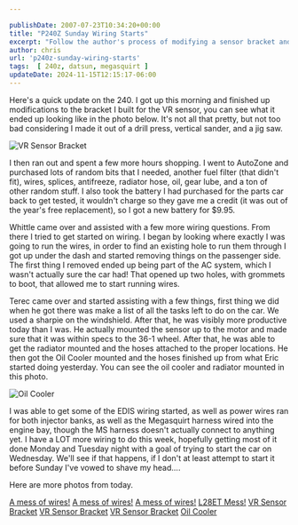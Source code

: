 ```yaml
---

publishDate: 2007-07-23T10:34:20+00:00
title: "P240Z Sunday Wiring Starts"
excerpt: "Follow the author's process of modifying a sensor bracket and tackling wiring tasks for a vehicle, with an aim to start the car soon."
author: chris
url: 'p240z-sunday-wiring-starts'
tags:  [ 240z, datsun, megasquirt ] 
updateDate: 2024-11-15T12:15:17-06:00
---
```


Here's a quick update on the 240. I got up this morning and finished up modifications to the bracket I built for the VR sensor, you can see what it ended up looking like in the photo below. It's not all that pretty, but not too bad considering I made it out of a drill press, vertical sander, and a jig saw.

![VR Sensor Bracket](https://farm2.static.flickr.com/1089/872518561_ee2917d9ee_m.jpg)

I then ran out and spent a few more hours shopping. I went to AutoZone and purchased lots of random bits that I needed, another fuel filter (that didn't fit), wires, splices, antifreeze, radiator hose, oil, gear lube, and a ton of other random stuff. I also took the battery I had purchased for the parts car back to get tested, it wouldn't charge so they gave me a credit (it was out of the year's free replacement), so I got a new battery for $9.95.

Whittle came over and assisted with a few more wiring questions. From there I tried to get started on wiring. I began by looking where exactly I was going to run the wires, in order to find an existing hole to run them through I got up under the dash and started removing things on the passenger side. The first thing I removed ended up being part of the AC system, which I wasn't actually sure the car had! That opened up two holes, with grommets to boot, that allowed me to start running wires.

Terec came over and started assisting with a few things, first thing we did when he got there was make a list of all the tasks left to do on the car. We used a sharpie on the windshield. After that, he was visibly more productive today than I was. He actually mounted the sensor up to the motor and made sure that it was within specs to the 36-1 wheel. After that, he was able to get the radiator mounted and the hoses attached to the proper locations. He then got the Oil Cooler mounted and the hoses finished up from what Eric started doing yesterday. You can see the oil cooler and radiator mounted in this photo.

![Oil Cooler](https://farm2.static.flickr.com/1205/873353908_e4809af1b0_m.jpg)

I was able to get some of the EDIS wiring started, as well as power wires ran for both injector banks, as well as the Megasquirt harness wired into the engine bay, though the MS harness doesn't actually connect to anything yet. I have a LOT more wiring to do this week, hopefully getting most of it done Monday and Tuesday night with a goal of trying to start the car on Wednesday. We'll see if that happens, if I don't at least attempt to start it before Sunday I've vowed to shave my head....

Here are more photos from today.

[A mess of wires!](https://farm2.static.flickr.com/1223/872530883_26316591e1_s.jpg)
[A mess of wires!](https://farm2.static.flickr.com/1113/872527971_dd62e028d7_s.jpg)
[A mess of wires!](https://farm2.static.flickr.com/1182/872525013_0ac1db8473_s.jpg)
[L28ET Mess!](https://farm2.static.flickr.com/1085/872521791_e1a508370d_s.jpg)
[VR Sensor Bracket](https://farm2.static.flickr.com/1089/872518561_ee2917d9ee_s.jpg)
[VR Sensor Bracket](https://farm2.static.flickr.com/1392/872512225_882694dc4f_s.jpg)
[VR Sensor Bracket](https://farm2.static.flickr.com/1006/873359360_8922d469fe_s.jpg)
[Oil Cooler](https://farm2.static.flickr.com/1205/873353908_e4809af1b0_s.jpg)

